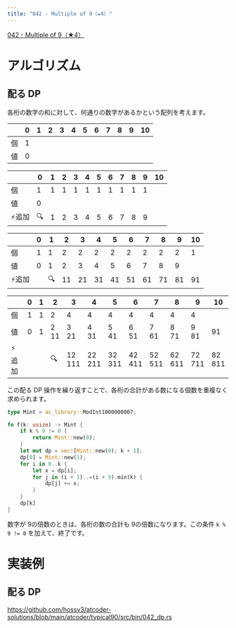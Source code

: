 ```yaml
---
title: "042 - Multiple of 9（★4）"
---
```


[042 \- Multiple of 9（★4）](https://atcoder.jp/contests/typical90/tasks/typical90_ap)


# アルゴリズム

## 配る DP
各桁の数字の和に対して、何通りの数字があるかという配列を考えます。

||0|1|2|3|4|5|6|7|8|9|10|
|---|---|---|---|---|---|---|---|---|---|---|---|
|個|1|||||||||||
|値|0|||||||||||

||0|1|2|3|4|5|6|7|8|9|10|
|---|---|---|---|---|---|---|---|---|---|---|---|
|個|1|1|1|1|1|1|1|1|1|1||
|値|0|||||||||||
|⚡追加|🔍|1|2|3|4|5|6|7|8|9||

||0|1|2|3|4|5|6|7|8|9|10|
|---|---|---|---|---|---|---|---|---|---|---|---|
|個|1|1|2|2|2|2|2|2|2|2|1|
|値|0|1|2|3|4|5|6|7|8|9||
|⚡追加||🔍|11|21|31|41|51|61|71|81|91|

||0|1|2|3|4|5|6|7|8|9|10|
|---|---|---|---|---|---|---|---|---|---|---|---|
|個|1|1|2|4|4|4|4|4|4|4|
|値|0|1|2<br>11|3<br>21|4<br>31|5<br>41|6<br>51|7<br>61|8<br>71|9<br>81|91|
|⚡追加|||🔍|12<br>111|22<br>211|32<br>311|42<br>411|52<br>511|62<br>611|72<br>711|82<br>811|

この配る DP 操作を繰り返すことで、各桁の合計がある数になる個数を重複なく求められます。

```rust
type Mint = ac_library::ModInt1000000007;

fn f(k: usize) -> Mint {
    if k % 9 != 0 {
        return Mint::new(0);
    }
    let mut dp = vec![Mint::new(0); k + 1];
    dp[0] = Mint::new(1);
    for i in 0..k {
        let x = dp[i];
        for j in (i + 1)..=(i + 9).min(k) {
            dp[j] += x;
        }
    }
    dp[k]
}
```

数字が 9の倍数のときは、各桁の数の合計も 9の倍数になります。この条件 `k % 9 != 0` を加えて、終了です。


# 実装例

## 配る DP
https://github.com/hossy3/atcoder-solutions/blob/main/atcoder/typical90/src/bin/042_dp.rs
